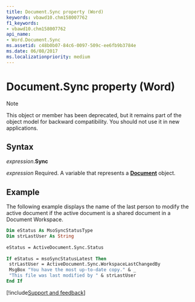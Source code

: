```yaml
---
title: Document.Sync property (Word)
keywords: vbawd10.chm158007762
f1_keywords:
- vbawd10.chm158007762
api_name:
- Word.Document.Sync
ms.assetid: c48b0b07-84c6-0097-509c-ee6fb9b3784e
ms.date: 06/08/2017
ms.localizationpriority: medium
---
```



# Document.Sync property (Word)

> [!NOTE] 
> This object or member has been deprecated, but it remains part of the object model for backward compatibility. You should not use it in new applications.


## Syntax

_expression_.**Sync**

_expression_ Required. A variable that represents a **[Document](Word.Document.md)** object.


## Example

The following example displays the name of the last person to modify the active document if the active document is a shared document in a Document Workspace.

```vb
Dim eStatus As MsoSyncStatusType 
Dim strLastUser As String 
 
eStatus = ActiveDocument.Sync.Status 
 
If eStatus = msoSyncStatusLatest Then 
 strLastUser = ActiveDocument.Sync.WorkspaceLastChangedBy 
 MsgBox "You have the most up-to-date copy." & _ 
 "This file was last modified by " & strLastUser 
End If
```



[!include[Support and feedback](~/includes/feedback-boilerplate.md)]